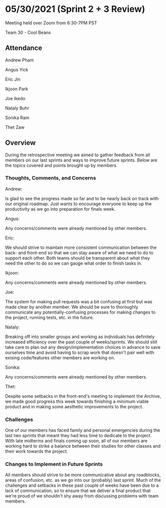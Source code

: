 # 05/30/2021 (Sprint 2 + 3 Review)
Meeting held over Zoom from 6:30-7PM PST

Team 30 - Cool Beans
## Attendance
Andrew Pham

Angus Yick

Eric Jin

Ikjoon Park

Joe Ikedo

Nataly Buhr

Sonika Ram

Thet Zaw
## Overview
During the retrospective meeting we aimed to gather feedback from all members on our last sprints and ways to improve future sprints. Below are the topics covered and points brought up by members.

### Thoughts, Comments, and Concerns
Andrew:

Is glad to see the progress made so far and to be nearly back on track with our original roadmap. Just wants to encourage everyone to keep up the productivity as we go into preparation for finals week.

Angus:

Any concerns/comments were already mentioned by other members.

Eric:

We should strive to maintain more consistent communication between the back- and front-end so that we can stay aware of what we need to do to support each other. Both teams should be transparent about what they need the other to do so we can gauge what order to finish tasks in.

Ikjoon:

Any concerns/comments were already mentioned by other members.

Joe:

The system for making pull requests was a bit confusing at first but was made clear by another member. We should be sure to thoroughly communicate any potentially-confusing processes for making changes to the project, running tests, etc. in the future.

Nataly:

Breaking off into smaller groups and working as individuals has definitely increased efficiency over the past couple of weeks/sprints. We should still take care to plan out any design/implementation choices in advance to save ourselves time and avoid having to scrap work that doesn't pair well with exising code/features other members are working on.

Sonika:

Any concerns/comments were already mentioned by other members.

Thet:

Despite some setbacks in the front-end's meeting to implement the Archive, we made good progress this week towards finishing a minimum viable product and in making some aesthetic improvements to the project. 

### Challenges
One of our members has faced family and personal emergencies during the last two sprints that meant they had less time to dedicate to the project. With late midterms and finals coming up soon, all of our members are working hard to strike a balance between their studies for other classes and their work towards the project.

### Changes to Implement in Future Sprints
All members should strive to be more communicative about any roadblocks, areas of confusion, etc. as we go into our (probably) last sprint. Much of the challenges and setbacks in these past couple of weeks have been due to a lack of communication, so to ensure that we deliver a final product that we're proud of we shouldn't shy away from discussing problems with team members.

